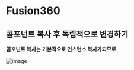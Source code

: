 Fusion360
============

콤포넌트 복사 후 독립적으로 변경하기
--------------------------------------

**콤포넌트 복사는 기본적으로 인스턴스 복사가되므로**

![image](https://user-images.githubusercontent.com/30430227/169224618-fcfdf49d-c56b-4011-9534-94eab4de3f1d.png)

